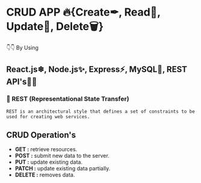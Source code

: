 # CRUD APP 🔥{Create✒, Read📖, Update📝, Delete🗑} 
👇👇 By Using
## React.js❄, Node.js✨, Express⚡, MySQL🌟, REST API's🚀🚀 
### 🚀 REST (Representational State Transfer)
    REST is an architectural style that defines a set of constraints to be used for creating web services.
## CRUD Operation's
 * **GET :** retrieve resources.
 * **POST :** submit new data to the server.
 * **PUT :** update existing data.
 * **PATCH :** update existing data partially.
 * **DELETE :** removes data.

